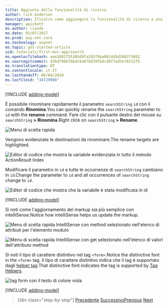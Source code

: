 ```yaml
---
title: Aggiunta della funzionalità di ricerca
author: rick-anderson
description: Illustra come aggiungere la funzionalità di ricerca a una semplice app ASP.NET Core MVC
manager: wpickett
ms.author: riande
ms.date: 03/07/2017
ms.prod: asp.net-core
ms.technology: aspnet
ms.topic: get-started-article
uid: tutorials/first-mvc-app/search
ms.openlocfilehash: aee1682755385d9fa292f9ba0814d5d3602f3881
ms.sourcegitcommit: 43bd79667bbdc8a07bd39fb4cd6f7ad3e70212fb
ms.translationtype: HT
ms.contentlocale: it-IT
ms.lasthandoff: 06/04/2018
ms.locfileid: "34729908"
---
```

[!INCLUDE [adding-model](~/includes/mvc-intro/search1.md)]

<span data-ttu-id="61314-103">È possibile rinominare rapidamente il parametro `searchString` `id` con il comando **Rinomina**.</span><span class="sxs-lookup"><span data-stu-id="61314-103">You can quickly rename the `searchString` parameter to `id` with the **rename** command.</span></span> <span data-ttu-id="61314-104">Fare clic con il pulsante destro del mouse su `searchString` **> Rinomina**.</span><span class="sxs-lookup"><span data-stu-id="61314-104">Right click on `searchString` **> Rename**.</span></span>

![Menu di scelta rapida](search/_static/rename.png)

<span data-ttu-id="61314-106">Vengono evidenziate le destinazioni da rinominare.</span><span class="sxs-lookup"><span data-stu-id="61314-106">The rename targets are highlighted.</span></span>

![Editor di codice che mostra la variabile evidenziata in tutto il metodo ActionResult Index](search/_static/rename2.png)

<span data-ttu-id="61314-108">Modificare il parametro in `id` e tutte le occorrenze di `searchString` cambiano in `id`.</span><span class="sxs-lookup"><span data-stu-id="61314-108">Change the parameter to `id` and all occurrences of `searchString` change to `id`.</span></span>

![Editor di codice che mostra che la variabile è stata modificata in id](search/_static/rename3.png)

[!INCLUDE [adding-model](~/includes/mvc-intro/search2.md)]

<span data-ttu-id="61314-110">Si noti come l'aggiornamento del markup sia più semplice con intelliSense.</span><span class="sxs-lookup"><span data-stu-id="61314-110">Notice how intelliSense helps us update the markup.</span></span>

![Menu di scelta rapida IntelliSense con method selezionato nell'elenco di attributi per l'elemento modulo](search/_static/int_m.png)

![Menu di scelta rapida IntelliSense con get selezionato nell'elenco di valori dell'attributo method](search/_static/int_get.png)

<span data-ttu-id="61314-113">Si noti il tipo di carattere distintivo nel tag `<form>`.</span><span class="sxs-lookup"><span data-stu-id="61314-113">Notice the distinctive font in the `<form>` tag.</span></span> <span data-ttu-id="61314-114">Il tipo di carattere distintivo indica che il tag è supportato dagli [helper tag](~/mvc/views/tag-helpers/intro.md).</span><span class="sxs-lookup"><span data-stu-id="61314-114">That distinctive font indicates the tag is supported by [Tag Helpers](~/mvc/views/tag-helpers/intro.md).</span></span>

![tag form con il testo di colore viola](search/_static/th_font.png)

[!INCLUDE [adding-model](~/includes/mvc-intro/search3.md)]

> [!div class="step-by-step"]
> <span data-ttu-id="61314-116">[Precedente](controller-methods-views.md)
> [Successivo](new-field.md)</span><span class="sxs-lookup"><span data-stu-id="61314-116">[Previous](controller-methods-views.md)
[Next](new-field.md)</span></span>  
